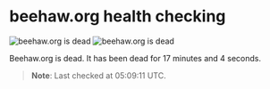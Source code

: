 # beehaw.org health checking

![beehaw.org is dead](https://img.shields.io/badge/Beehaw_API-dead-red.svg?style=flat-square)
![beehaw.org is dead](https://img.shields.io/badge/Beehaw_Web-dead-red.svg?style=flat-square)

Beehaw.org is dead.
It has been dead for 17 minutes and 4 seconds.

> **Note**: Last checked at 05:09:11 UTC.

<!-- TODO: sparkline -->
